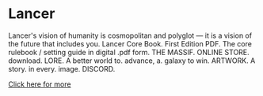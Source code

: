 # Lancer

Lancer's vision of humanity is cosmopolitan and polyglot — it is a vision of the future that includes you. Lancer Core Book. First Edition PDF. The core rulebook / setting guide in digital .pdf form. THE MASSIF. ONLINE STORE. download. LORE. A better world to. advance, a. galaxy to win. ARTWORK. A story. in every. image. DISCORD.

[Click here for more](https://massifpress.com/lancer)